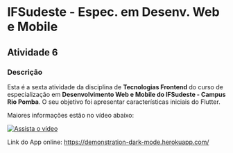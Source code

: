 # IFSudeste - Espec. em Desenv. Web e Mobile
## Atividade 6

### Descrição

Esta é a sexta atividade da disciplina de **Tecnologias Frontend** do curso de especialização em **Desenvolvimento Web e Mobile do IFSudeste - Campus Rio Pomba**. O seu objetivo foi apresentar características iniciais do Flutter.

Maiores informações estão no vídeo abaixo:

[![Assista o vídeo](http://img.youtube.com/vi/pU1AeEJn2Zc/0.jpg)](http://www.youtube.com/watch?v=pU1AeEJn2Zc "IFSudeste - Espec. Des. Web e Mobile - Tecnologias Frontend - Atv 5")

Link do App online: https://demonstration-dark-mode.herokuapp.com/